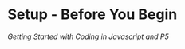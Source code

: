 <link href="../../markdown.css" rel="stylesheet"></link> 

# Setup - Before You Begin
*Getting Started with Coding in Javascript and P5*

